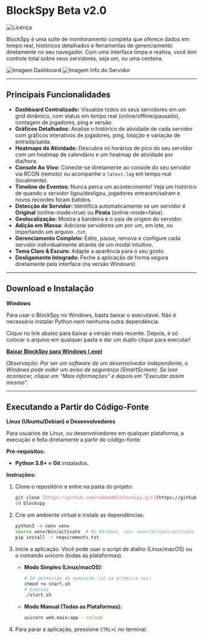 # BlockSpy Beta v2.0
![Licença](https://img.shields.io/github/license/nakomaNS/blockspy?style=for-the-badge)

BlockSpy é uma suíte de monitoramento completa que oferece dados em tempo real, históricos detalhados e ferramentas de gerenciamento diretamente no seu navegador. Com uma interface limpa e reativa, você tem controle total sobre seus servidores, seja um, ou uma centena.

![Imagem Dashboard](https://i.imgur.com/okpOW6t.png)
![Imagem Info do Servidor](https://i.imgur.com/n2nCs2a.png)

---

## Principais Funcionalidades

* **Dashboard Centralizado:** Visualize todos os seus servidores em um grid dinâmico, com status em tempo real (online/offline/pausado), contagem de jogadores, ping e versão.
* **Gráficos Detalhados:** Analise o histórico de atividade de cada servidor com gráficos interativos de jogadores, ping, lotação e variação de entrada/saída.
* **Heatmaps de Atividade:** Descubra os horários de pico do seu servidor com um heatmap de calendário e um heatmap de atividade por dia/hora.
* **Console Ao Vivo:** Conecte-se diretamente ao console do seu servidor via RCON (remoto) ou acompanhe o `latest.log` em tempo real (localmente).
* **Timeline de Eventos:** Nunca perca um acontecimento! Veja um histórico de quando o servidor ligou/desligou, jogadores entraram/saíram e novos recordes foram batidos.
* **Detecção de Servidor:** Identifica automaticamente se um servidor é **Original** (online-mode=true) ou **Pirata** (online-mode=false).
* **Geolocalização:** Mostra a bandeira e o país de origem do servidor.
* **Adição em Massa:** Adicione servidores um por um, em lote, ou importando um arquivo `.txt`.
* **Gerenciamento Completo:** Edite, pause, remova e configure cada servidor individualmente através de um modal intuitivo.
* **Tema Claro & Escuro:** Adapte a aparência para o seu gosto.
* **Desligamento Integrado:** Feche a aplicação de forma segura diretamente pela interface (na versão Windows).

---

## Download e Instalação

**Windows**

Para usar o BlockSpy no Windows, basta baixar o executável. Não é necessário instalar Python nem nenhuma outra dependência.

Clique no link abaixo para baixar a versão mais recente. Depois, é só colocar o arquivo em qualquer pasta e dar um duplo clique para executar!

[**Baixar BlockSpy para Windows (.exe)**](https://github.com/nakomaNS/blockspy/releases/download/2.0/BlockSpy.exe)

*Observação: Por ser um software de um desenvolvedor independente, o Windows pode exibir um aviso de segurança (SmartScreen). Se isso acontecer, clique em "Mais informações" e depois em "Executar assim mesmo".*

---

## Executando a Partir do Código-Fonte

**Linux (Ubuntu/Debian) e Desenvolvedores**

Para usuários de Linux, ou desenvolvedores em qualquer plataforma, a execução é feita diretamente a partir do código-fonte.

**Pré-requisitos:**
* **Python 3.8+** e **Git** instalados.

**Instruções:**

1.  Clone o repositório e entre na pasta do projeto:
    ```sh
    git clone [https://github.com/nakomaNS/blockspy.git](https://github.com/nakomaNS/blockspy.git)
    cd blockspy
    ```

2.  Crie um ambiente virtual e instale as dependências:
    ```sh
    python3 -m venv venv
    source venv/bin/activate  # No Windows, use: venv\Scripts\activate
    pip install -r requirements.txt
    ```

3.  Inicie a aplicação. Você pode usar o script de atalho (Linux/macOS) ou o comando uvicorn (todas as plataformas).

    * **Modo Simples (Linux/macOS):**
      ```sh
      # Dê permissão de execução (só na primeira vez)
      chmod +x start.sh
      # Execute
      ./start.sh
      ```
 
    * **Modo Manual (Todas as Plataformas):**
      ```sh
      uvicorn web.main:app --reload
      ```

4.  Para parar a aplicação, pressione `CTRL+C` no terminal.
